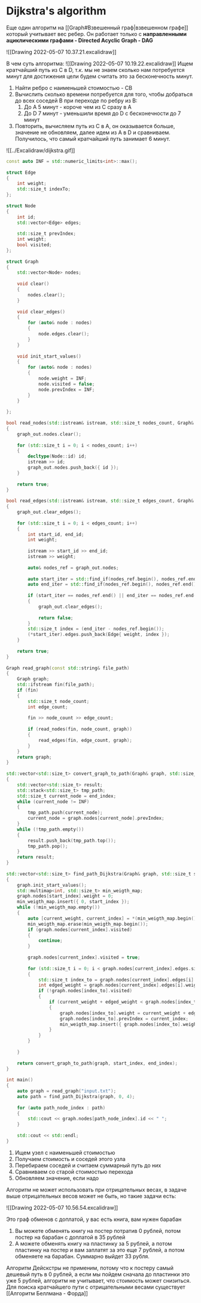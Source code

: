 # Dijkstra's algorithm
Еще один алгоритм на [[Graph#Взвешенный граф|взвешенном графе]] который учитывает вес ребер. Он работает только с **направленными ациклическими графами - Directed Acyclic Graph - DAG**

![[Drawing 2022-05-07 10.37.21.excalidraw]]

В чем суть алгоритма:
![[Drawing 2022-05-07 10.19.22.excalidraw]]
Ищем кратчайший путь из C в D, т.к. мы не знаем сколько нам потребуется минут для достижения цели будем считать это за бесконечность минут.
1. Найти ребро с наименьшей стоимостью - CB
2. Вычислить сколько времени потребуется для того, чтобы добраться до всех соседей B при переходе по ребру из B:
	1. До A  5 минут - короче чем из C сразу в A
	2. До D 7 минут - уменьшили время до D с бесконечности до 7 минут
3. Повторить, вычисляем путь из С в A, он оказывается больше, значение не обновляем, далее идем из A в D и сравниваем. Получилось, что самый кратчайший путь занимает 6 минут.

![[../Excalidraw/dijkstra.gif]]

```cpp
const auto INF = std::numeric_limits<int>::max();  
  
struct Edge  
{  
    int weight;  
    std::size_t indexTo;  
};  
  
struct Node  
{  
    int id;  
    std::vector<Edge> edges;  
  
    std::size_t prevIndex;  
    int weight;  
    bool visited;  
};  
  
struct Graph  
{  
    std::vector<Node> nodes;  
  
    void clear()  
    {  
        nodes.clear();  
    }  
  
    void clear_edges()  
    {  
        for (auto& node : nodes)  
        {  
            node.edges.clear();  
        }  
    }  
  
    void init_start_values()  
    {  
        for (auto& node : nodes)  
        {  
            node.weight = INF;  
            node.visited = false;  
            node.prevIndex = INF;  
        }  
    }  
  
};  
  
bool read_nodes(std::istream& istream, std::size_t nodes_count, Graph& graph_out)  
{  
    graph_out.nodes.clear();  
  
    for (std::size_t i = 0; i < nodes_count; i++)  
    {  
        decltype(Node::id) id;  
        istream >> id;  
        graph_out.nodes.push_back({ id });  
    }  
  
    return true;  
}  
  
bool read_edges(std::istream& istream, std::size_t edges_count, Graph& graph_out)  
{  
    graph_out.clear_edges();  
  
    for (std::size_t i = 0; i < edges_count; i++)  
    {  
        int start_id, end_id;  
        int weight;  
  
        istream >> start_id >> end_id;  
        istream >> weight;  
  
        auto& nodes_ref = graph_out.nodes;  
  
        auto start_iter = std::find_if(nodes_ref.begin(), nodes_ref.end(), [start_id](const auto& node) { return node.id == start_id; });  
        auto end_iter = std::find_if(nodes_ref.begin(), nodes_ref.end(), [end_id](const auto& node) { return node.id == end_id; });  
  
        if (start_iter == nodes_ref.end() || end_iter == nodes_ref.end())  
        {  
            graph_out.clear_edges();  
  
            return false;  
        }  
        std::size_t index = (end_iter - nodes_ref.begin());  
        (*start_iter).edges.push_back(Edge{ weight, index });  
    }  
  
    return true;  
}  
  
Graph read_graph(const std::string& file_path)  
{  
    Graph graph;  
    std::ifstream fin(file_path);  
    if (fin)  
    {  
        std::size_t node_count;  
        int edge_count;  
  
        fin >> node_count >> edge_count;  
  
        if (read_nodes(fin, node_count, graph))  
        {  
            read_edges(fin, edge_count, graph);  
        }  
    }  
    return graph;  
}  
  
std::vector<std::size_t> convert_graph_to_path(Graph& graph, std::size_t start_index, std::size_t end_index)  
{  
    std::vector<std::size_t> result;  
    std::stack<std::size_t> tmp_path;  
    std::size_t current_node = end_index;  
    while (current_node != INF)  
    {  
        tmp_path.push(current_node);  
        current_node = graph.nodes[current_node].prevIndex;  
    }  
    while (!tmp_path.empty())  
    {  
        result.push_back(tmp_path.top());  
        tmp_path.pop();  
    }  
    return result;  
}  
  
std::vector<std::size_t> find_path_Dijkstra(Graph& graph, std::size_t start_index, std::size_t end_index)  
{  
    graph.init_start_values();  
    std::multimap<int, std::size_t> min_weigth_map;  
    graph.nodes[start_index].weight = 0;  
    min_weigth_map.insert({ 0, start_index });  
    while (!min_weigth_map.empty())  
    {  
        auto [current_weight, current_index] = *(min_weigth_map.begin());  
        min_weigth_map.erase(min_weigth_map.begin());  
        if (graph.nodes[current_index].visited)  
        {  
            continue;  
        }  
  
        graph.nodes[current_index].visited = true;  
  
        for (std::size_t i = 0; i < graph.nodes[current_index].edges.size(); i++)  
        {  
            std::size_t index_to = graph.nodes[current_index].edges[i].indexTo;  
            int edged_weight = graph.nodes[current_index].edges[i].weight;  
            if (!graph.nodes[index_to].visited)  
            {  
                if (current_weight + edged_weight < graph.nodes[index_to].weight )  
                {  
                    graph.nodes[index_to].weight = current_weight + edged_weight;  
                    graph.nodes[index_to].prevIndex = current_index;  
                    min_weigth_map.insert({ graph.nodes[index_to].weight, index_to });  
                }  
            }  
        }  
  
    }  
  
    return convert_graph_to_path(graph, start_index, end_index);  
}  
  
int main()  
{  
    auto graph = read_graph("input.txt");  
    auto path = find_path_Dijkstra(graph, 0, 4);  
  
    for (auto path_node_index : path)  
    {  
        std::cout << graph.nodes[path_node_index].id << " ";  
    }  
  
    std::cout << std::endl;  
}
```

1. Ищем узел с наименьшей стоимостью
2. Получаем стоимость и соседей этого узла
3. Перебираем соседей и считаем суммарный путь до них
4. Сравниваем со старой стоимостью перехода
5. Обновляем значение, если надо


Алгоритм не может использовать при отрицательных весах, в задаче выше отрицательных весов может не быть, но такие задачи есть:

![[Drawing 2022-05-07 10.56.54.excalidraw]]

Это граф обменов с доплатой, у вас есть книга, вам нужен барабан
1. Вы можете обменять книгу на постер потратив 0 рублей, потом постер на барабан с доплатой в 35 рублей
2. А можете обменять книгу на пластинку за 5 рублей, а потом пластинку на постер и вам заплатят за это еще 7 рублей, а потом обменяете на барабан. Суммарно выйдет 33 рубля.

Алгоритм Дейскстры не применим, потому что к постеру самый дешевый путь в 0 рублей, а если мы пойдем сначала до пластинки это уже 5 рублей, алгоритм не учитывает, что стоимость может снизиться. Для поиска кратчайшего пути с отрицательными весами существует [[Алгоритм Беллмана - Форда]]